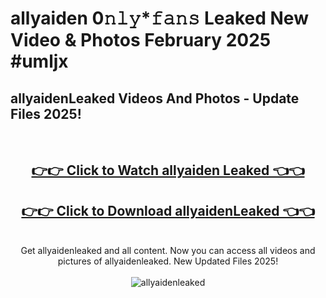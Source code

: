 # allyaiden 0𝚗𝚕𝚢*𝚏𝚊𝚗𝚜 Leaked New Video & Photos February 2025 #umljx

<h2>allyaidenLeaked Videos And Photos - Update Files 2025!</h2>
<br>
<div align="center">
<h2><a href="https://mediaupload.pro?title=allyaiden&ref=11F" rel="nofollow">👉👉 Click to Watch allyaiden Leaked 👈👈</a></h2>
<h2><a href="https://mediaupload.pro?title=allyaiden&ref=11F" rel="nofollow">👉👉 Click to Download allyaidenLeaked 👈👈</a></h2>
<br>
Get allyaidenleaked and all content. Now you can access all videos and pictures of allyaidenleaked. New Updated Files 2025!
<br>
<br>
<a href="https://mediaupload.pro?title=allyaiden&ref=11F" rel="nofollow" data-target="animated-image.originalLink"><img src="https://i.ibb.co/Gkj2r4b/banner.png" alt="allyaidenleaked" style="max-width: 100%; display: inline-block;" data-target="animated-image.originalImage"></a>
</div>
<br>


